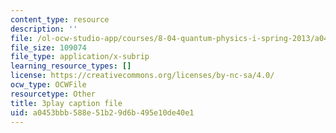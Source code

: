 ```yaml
---
content_type: resource
description: ''
file: /ol-ocw-studio-app/courses/8-04-quantum-physics-i-spring-2013/a0453bbb588e51b29d6b495e10de40e1_VSqpYPgxcps.vtt
file_size: 109074
file_type: application/x-subrip
learning_resource_types: []
license: https://creativecommons.org/licenses/by-nc-sa/4.0/
ocw_type: OCWFile
resourcetype: Other
title: 3play caption file
uid: a0453bbb-588e-51b2-9d6b-495e10de40e1
---
```

